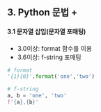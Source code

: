 ## 3. Python 문법 +

#### 3.1 문자열 삽입(문자열 포매팅)

* 3.0이상:  format 함수를 이용
* 3.6이상:  f-string 포매팅

```python
# format
'{1}{0}'.format('one','two')

# f-string
a, b = 'one', 'two'
f'{a},{b}'
```

